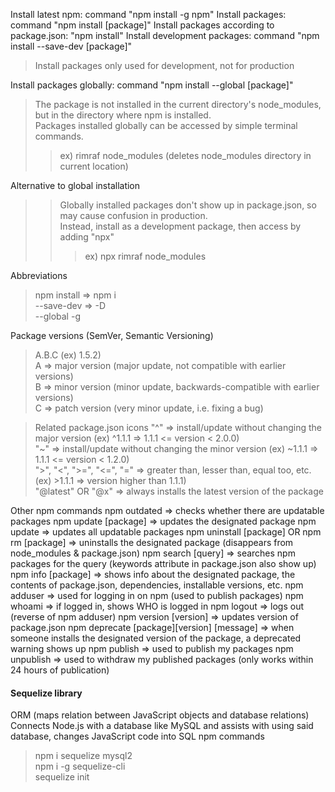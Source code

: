 Install latest npm: command "npm install -g npm"
Install packages: command "npm install [package]"
Install packages according to package.json: "npm install"
Install development packages: command "npm install --save-dev [package]"
> Install packages only used for development, not for production

Install packages globally: command "npm install --global [package]"
> The package is not installed in the current directory's node_modules, but in the directory where npm is installed. <br>
Packages installed globally can be accessed by simple terminal commands. <br>
>> ex) rimraf node_modules (deletes node_modules directory in current location)

Alternative to global installation
>> Globally installed packages don't show up in package.json, so may cause confusion in production. <br>
Instead, install as a development package, then access by adding "npx"
>>> ex) npx rimraf node_modules

Abbreviations
> npm install => npm i <br>
--save-dev => -D <br>
--global -g <br>

Package versions (SemVer, Semantic Versioning)
> A.B.C (ex) 1.5.2) <br>
A => major version (major update, not compatible with earlier versions) <br>
B => minor version (minor update, backwards-compatible with earlier versions) <br>
C => patch version (very minor update, i.e. fixing a bug) <br>

> Related package.json icons
"^" => install/update without changing the major version (ex) ^1.1.1 => 1.1.1 <= version < 2.0.0) <br>
"~" => install/update without changing the minor version (ex) ~1.1.1 => 1.1.1 <= version < 1.2.0) <br>
">", "<", ">=", "<=", "=" => greater than, lesser than, equal too, etc. (ex) >1.1.1 => version higher than 1.1.1) <br>
"@latest" OR "@x" => always installs the latest version of the package

Other npm commands
npm outdated => checks whether there are updatable packages
npm update [package] => updates the designated package
npm update => updates all updatable packages
npm uninstall [package] OR npm rm [package] => uninstalls the designated package (disappears from node_modules & package.json)
npm search [query] => searches npm packages for the query (keywords attribute in package.json also show up)
npm info [package] => shows info about the designated package, the contents of package.json, dependencies, installable versions, etc.
npm adduser => used for logging in on npm (used to publish packages)
npm whoami => if logged in, shows WHO is logged in
npm logout => logs out (reverse of npm adduser)
npm version [version] => updates version of package.json
npm deprecate [package][version] [message] => when someone installs the designated version of the package, a deprecated warning shows up
npm publish => used to publish my packages
npm unpublish => used to withdraw my published packages (only works within 24 hours of publication)

#### Sequelize library
ORM (maps relation between JavaScript objects and database relations)
Connects Node.js with a database like MySQL and assists with using said database, changes JavaScript code into SQL
npm commands
> npm i sequelize mysql2 <br>
npm i -g sequelize-cli <br>
sequelize init

